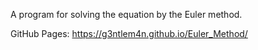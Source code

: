 A program for solving the equation by the Euler method.

GitHub Pages: https://g3ntlem4n.github.io/Euler_Method/